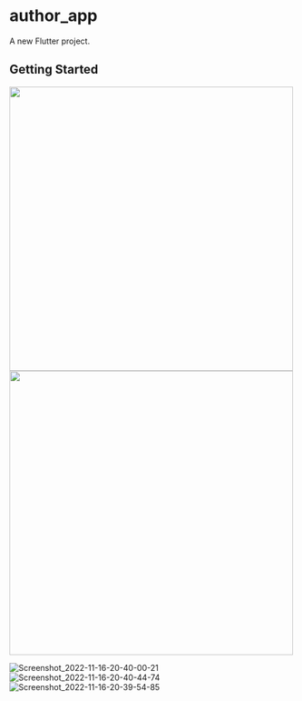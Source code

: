 # author_app

A new Flutter project.

## Getting Started

<img src="https://user-images.githubusercontent.com/111499619/202233932-7f62d92b-e16c-41d0-9b00-6d51bfed5e9a.png" style=" height:500px; " data-target="animated-image.originalImage"> 

<img src="https://user-images.githubusercontent.com/111499619/202233932-7f62d92b-e16c-41d0-9b00-6d51bfed5e9a.png" style=" height:500px; " data-target="animated-image.originalImage"> 



![Screenshot_2022-11-16-20-40-00-21](https://user-images.githubusercontent.com/111499619/202233972-94ac2de4-1b24-4ce4-8765-6a6df9f01f26.png)
![Screenshot_2022-11-16-20-40-44-74](https://user-images.githubusercontent.com/111499619/202234349-f6e5f2ca-66ef-4c4b-abd6-970600d4eeee.png)
![Screenshot_2022-11-16-20-39-54-85](https://user-images.githubusercontent.com/111499619/202234478-26a0f67c-7b6f-4daf-a399-bb0d110b13c9.png)
